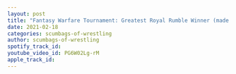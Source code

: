 ```yaml
---
layout: post
title: "Fantasy Warfare Tournament: Greatest Royal Rumble Winner (made with Spreaker)"
date: 2021-02-18
categories: scumbags-of-wrestling
author: scumbags-of-wrestling
spotify_track_id: 
youtube_video_id: PG6W02Lg-rM
apple_track_id: 
---
```

